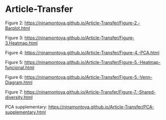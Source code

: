 # Article-Transfer

Figure 2: https://ninamontoya.github.io/Article-Transfer/Figure-2.-Barplot.html

Figure 3: https://ninamontoya.github.io/Article-Transfer/Figure-3.Heatmap.html

Figure 4: https://ninamontoya.github.io/Article-Transfer/Figure-4.-PCA.html 

Figure 5: https://ninamontoya.github.io/Article-Transfer/Figure-5.-Heatmap-funcional.html

Figure 6: https://ninamontoya.github.io/Article-Transfer/Figure-5.-Venn-Diagram.html 

Figure 7: https://ninamontoya.github.io/Article-Transfer/Figure-7.-Shared-diversity.html

PCA supplementary: https://ninamontoya.github.io/Article-Transfer/PCA-supplementary.html
